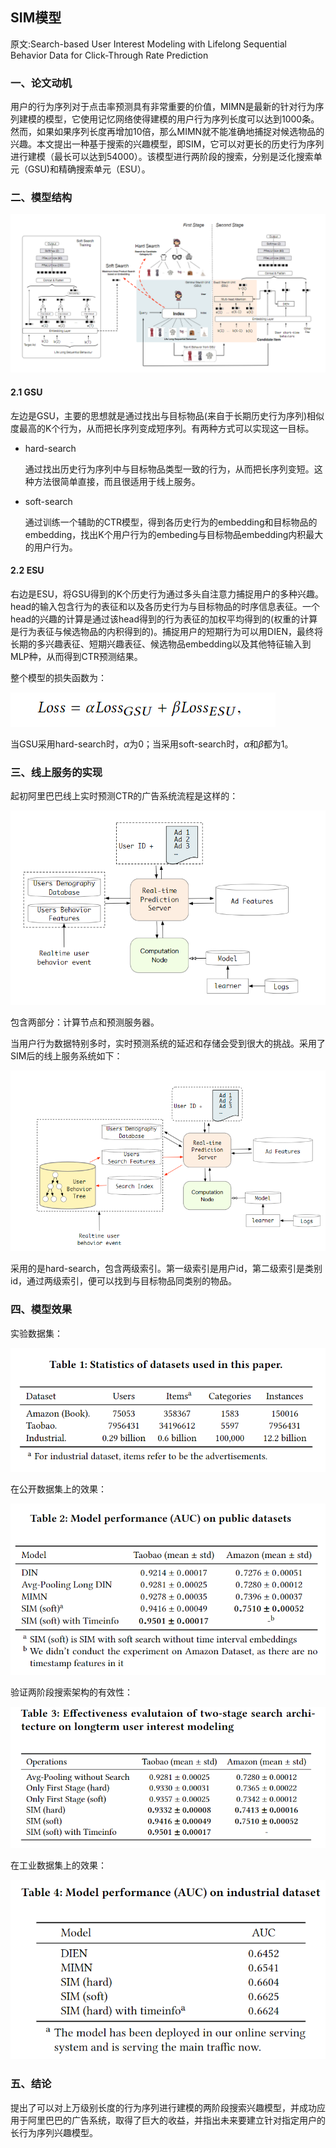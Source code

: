 ## SIM模型

<p>原文:<a href="https://arxiv.org/pdf/2006.05639.pdf" style="text-decoration:none;">Search-based User Interest Modeling with Lifelong Sequential
Behavior Data for Click-Through Rate Prediction</a></p>

### 一、论文动机

用户的行为序列对于点击率预测具有非常重要的价值，MIMN是最新的针对行为序列建模的模型，它使用记忆网络使得建模的用户行为序列长度可以达到1000条。然而，如果如果序列长度再增加10倍，那么MIMN就不能准确地捕捉对候选物品的兴趣。本文提出一种基于搜索的兴趣模型，即SIM，它可以对更长的历史行为序列进行建模（最长可以达到54000）。该模型进行两阶段的搜索，分别是泛化搜索单元（GSU)和精确搜索单元（ESU）。

### 二、模型结构

![image-20201108002225754](../fig/image-20201108002225754.png)

#### 2.1 GSU

左边是GSU，主要的思想就是通过找出与目标物品(来自于长期历史行为序列)相似度最高的K个行为，从而把长序列变成短序列。有两种方式可以实现这一目标。

- hard-search

  通过找出历史行为序列中与目标物品类型一致的行为，从而把长序列变短。这种方法很简单直接，而且很适用于线上服务。

- soft-search

  通过训练一个辅助的CTR模型，得到各历史行为的embedding和目标物品的embedding，找出K个用户行为的embeding与目标物品embedding内积最大的用户行为。

#### 2.2 ESU

 右边是ESU，将GSU得到的K个历史行为通过多头自注意力捕捉用户的多种兴趣。head的输入包含行为的表征和以及各历史行为与目标物品的时序信息表征。一个head的兴趣的计算是通过该head得到的行为表征的加权平均得到的(权重的计算是行为表征与候选物品的内积得到的)。捕捉用户的短期行为可以用DIEN，最终将长期的多兴趣表征、短期兴趣表征、候选物品embedding以及其他特征输入到MLP种，从而得到CTR预测结果。

整个模型的损失函数为：

![image-20201108005000420](../fig/image-20201108005000420.png)

当GSU采用hard-search时，$\alpha$为0；当采用soft-search时，$\alpha$和$\beta$都为1。

### 三、线上服务的实现

起初阿里巴巴线上实时预测CTR的广告系统流程是这样的：

![image-20201108005311819](../fig/image-20201108005311819.png)

包含两部分：计算节点和预测服务器。

当用户行为数据特别多时，实时预测系统的延迟和存储会受到很大的挑战。采用了SIM后的线上服务系统如下：

![image-20201108005542913](../fig/image-20201108005542913.png)

采用的是hard-search，包含两级索引。第一级索引是用户id，第二级索引是类别id，通过两级索引，便可以找到与目标物品同类别的物品。

### 四、模型效果

实验数据集：

![image-20201108005859187](../fig/image-20201108005859187.png)

在公开数据集上的效果：

![image-20201108010043315](../fig/image-20201108010043315.png)

验证两阶段搜索架构的有效性：

![image-20201108010137714](../fig/image-20201108010137714.png)

在工业数据集上的效果：

![image-20201108010219992](../fig/image-20201108010219992.png)

### 五、结论

提出了可以对上万级别长度的行为序列进行建模的两阶段搜索兴趣模型，并成功应用于阿里巴巴的广告系统，取得了巨大的收益，并指出未来要建立针对指定用户的长行为序列兴趣模型。